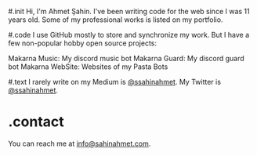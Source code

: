 #.init
Hi, I'm Ahmet Şahin. I've been writing code for the web since I was 11 years old.
Some of my professional works is listed on my portfolio.

#.code
I use GitHub mostly to store and synchronize my work.
But I have a few non-popular hobby open source projects:

Makarna Music: My discord music bot
Makarna Guard: My discord guard bot
Makarna WebSite: Websites of my Pasta Bots

#.text
I rarely write on my Medium is <a href="https://medium.com/@ssahinahmet">@ssahinahmet</a>.
My Twitter is <a href="https://twitter.com/ssahinahmet">@ssahinahmet</a>.

# .contact
You can reach me at <a href="mailto:info@sahinahmet.com">info@sahinahmet.com</a>.
